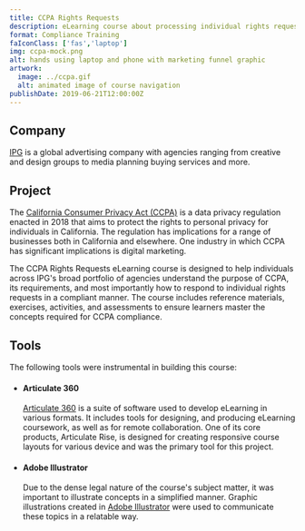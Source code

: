 ```yaml
---
title: CCPA Rights Requests
description: eLearning course about processing individual rights requests under the California Consumer Privacy Act (CCPA)
format: Compliance Training
faIconClass: ['fas','laptop']
img: ccpa-mock.png
alt: hands using laptop and phone with marketing funnel graphic
artwork:
  image: ../ccpa.gif
  alt: animated image of course navigation
publishDate: 2019-06-21T12:00:00Z
---
```


## Company

[IPG](https://www.interpublic.com/) is a global advertising company with agencies ranging from creative and design groups to media planning buying services and more.

## Project

The [California Consumer Privacy Act (CCPA)](https://oag.ca.gov/privacy/ccpa) is a data privacy regulation enacted in 2018 that aims to protect the rights to personal privacy for individuals in California. The regulation has implications for a range of businesses both in California and elsewhere. One industry in which CCPA has significant implications is digital marketing.

<artwork :artwork="artwork"></artwork>

The CCPA Rights Requests eLearning course is designed to help individuals across IPG's broad portfolio of agencies understand the purpose of CCPA, its requirements, and most importantly how to respond to individual rights requests in a compliant manner. The course includes reference materials, exercises, activities, and assessments to ensure learners master the concepts required for CCPA compliance.

## Tools

The following tools were instrumental in building this course:

- #### **Articulate 360**
  [Articulate 360](https://articulate.com/360) is a suite of software used to develop eLearning in various formats. It includes tools for designing, and producing eLearning coursework, as well as for remote collaboration. One of its core products, Articulate Rise, is designed for creating responsive course layouts for various device and was the primary tool for this project.

- #### **Adobe Illustrator**
  Due to the dense legal nature of the course's subject matter, it was important to illustrate concepts in a simplified manner. Graphic illustrations created in [Adobe Illustrator](https://www.adobe.com/products/illustrator.html) were used to communicate these topics in a relatable way.